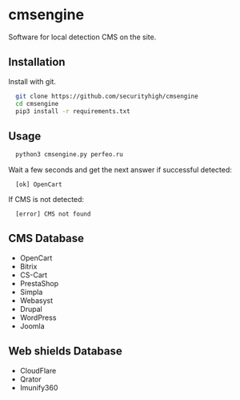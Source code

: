 
# cmsengine

Software for local detection CMS on the site.
## Installation

Install with git.

```bash
  git clone https://github.com/securityhigh/cmsengine
  cd cmsengine
  pip3 install -r requirements.txt
```
    
## Usage

```bash
  python3 cmsengine.py perfeo.ru
```

Wait a few seconds and get the next answer if successful detected:
```
  [ok] OpenCart
```

If CMS is not detected:
```
  [error] CMS not found
```
## CMS Database
- OpenCart
- Bitrix
- CS-Cart
- PrestaShop
- Simpla
- Webasyst
- Drupal
- WordPress
- Joomla

## Web shields Database
- CloudFlare
- Qrator
- Imunify360

